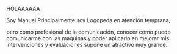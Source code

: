 HOLAAAAAA

Soy Manuel 
Principalmente soy Logopeda en atención temprana,

pero como profesional de la comunicación,
conocer como puedo comunicarme con las maquinas y 
poder aplicarlo en mejorar mis intervenciones y
evaluaciones supone un atractivo muy grande. 

